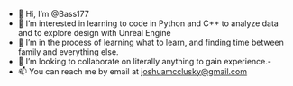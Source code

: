 - 👋 Hi, I’m @Bass177
- 👀 I’m interested in learning to code in Python and C++ to analyze data and to explore design with Unreal Engine
- 🌱 I’m in the process of learning what to learn, and finding time between family and everything else.  
- 💞️ I’m looking to collaborate on literally anything to gain experience.-
- 📫 You can reach me by email at joshuamcclusky@gmail.com 
<!---
Bass177/Bass177 is a ✨ special ✨ repository because its `README.md` (this file) appears on your GitHub profile.
You can click the Preview link to take a look at your changes.
--->
